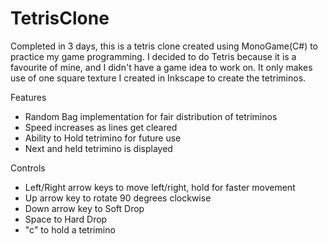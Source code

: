 # TetrisClone
Completed in 3 days, this is a tetris clone created using MonoGame(C#) to practice my game programming. I decided to do Tetris because it is a favourite of mine, and I didn't have a game idea to work on. It only makes use of one square texture I created in Inkscape to create the tetriminos.

Features
- Random Bag implementation for fair distribution of tetriminos
- Speed increases as lines get cleared
- Ability to Hold tetrimino for future use
- Next and held tetrimino is displayed

Controls
- Left/Right arrow keys to move left/right, hold for faster movement
- Up arrow key to rotate 90 degrees clockwise
- Down arrow key to Soft Drop
- Space to Hard Drop
- "c" to hold a tetrimino
